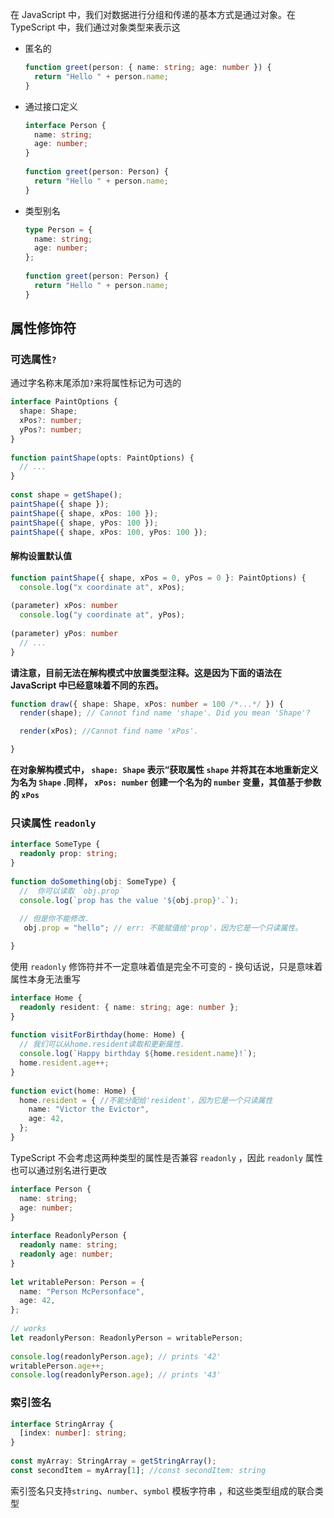 在 JavaScript 中，我们对数据进行分组和传递的基本方式是通过对象。在 TypeScript 中，我们通过对象类型来表示这

- 匿名的

  ```ts
  function greet(person: { name: string; age: number }) {
    return "Hello " + person.name;
  }
  ```

- 通过接口定义

  ```ts
  interface Person {
    name: string;
    age: number;
  }
   
  function greet(person: Person) {
    return "Hello " + person.name;
  }
  ```

- 类型别名

  ```ts
  type Person = {
    name: string;
    age: number;
  };
   
  function greet(person: Person) {
    return "Hello " + person.name;
  }
  ```


## 属性修饰符

### 可选属性`?`

通过字名称末尾添加`?`来将属性标记为可选的

```ts
interface PaintOptions {
  shape: Shape;
  xPos?: number;
  yPos?: number;
}
 
function paintShape(opts: PaintOptions) {
  // ...
}
 
const shape = getShape();
paintShape({ shape });
paintShape({ shape, xPos: 100 });
paintShape({ shape, yPos: 100 });
paintShape({ shape, xPos: 100, yPos: 100 });
```

#### 解构设置默认值

```ts
function paintShape({ shape, xPos = 0, yPos = 0 }: PaintOptions) {
  console.log("x coordinate at", xPos);
                                  
(parameter) xPos: number
  console.log("y coordinate at", yPos);
                                  
(parameter) yPos: number
  // ...
}
```



**请注意，目前无法在解构模式中放置类型注释。这是因为下面的语法在 JavaScript 中已经意味着不同的东西。**

```ts
function draw({ shape: Shape, xPos: number = 100 /*...*/ }) {
  render(shape); // Cannot find name 'shape'. Did you mean 'Shape'?

  render(xPos); //Cannot find name 'xPos'.

}
```

**在对象解构模式中， `shape: Shape` 表示“获取属性 `shape` 并将其在本地重新定义为名为 `Shape` .同样， `xPos: number` 创建一个名为的 `number` 变量，其值基于参数的 `xPos`**

### 只读属性 `readonly`

```ts
interface SomeType {
  readonly prop: string;
}
 
function doSomething(obj: SomeType) {
  //  你可以读取 `obj.prop`
  console.log(`prop has the value '${obj.prop}'.`);
 
  // 但是你不能修改.
   obj.prop = "hello"; // err: 不能赋值给'prop'，因为它是一个只读属性。

}
```

使用 `readonly` 修饰符并不一定意味着值是完全不可变的 - 换句话说，只是意味着属性本身无法重写

```ts
interface Home {
  readonly resident: { name: string; age: number };
}
 
function visitForBirthday(home: Home) {
  // 我们可以从home.resident读取和更新属性.
  console.log(`Happy birthday ${home.resident.name}!`);
  home.resident.age++;
}
 
function evict(home: Home) {
  home.resident = { //不能分配给'resident'，因为它是一个只读属性
    name: "Victor the Evictor",
    age: 42,
  };
}
```

TypeScript 不会考虑这两种类型的属性是否兼容 `readonly` ，因此 `readonly` 属性也可以通过别名进行更改

```ts
interface Person {
  name: string;
  age: number;
}
 
interface ReadonlyPerson {
  readonly name: string;
  readonly age: number;
}
 
let writablePerson: Person = {
  name: "Person McPersonface",
  age: 42,
};
 
// works
let readonlyPerson: ReadonlyPerson = writablePerson;
 
console.log(readonlyPerson.age); // prints '42'
writablePerson.age++;
console.log(readonlyPerson.age); // prints '43'
```



### 索引签名

```ts
interface StringArray {
  [index: number]: string;
}
 
const myArray: StringArray = getStringArray();
const secondItem = myArray[1]; //const secondItem: string
```

索引签名只支持`string`、`number`、`symbol`  模板字符串 ，和这些类型组成的联合类型

